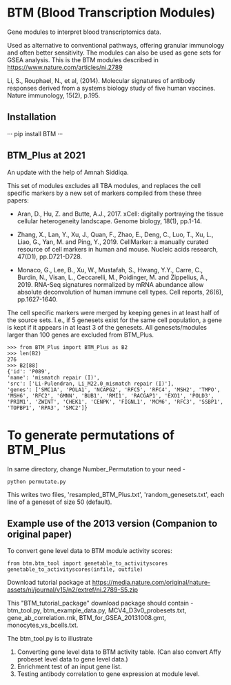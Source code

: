 # BTM (Blood Transcription Modules)

Gene modules to interpret blood transcriptomics data.

Used as alternative to conventional pathways, offering granular immunology and often better sensitivity.
The modules can also be used as gene sets for GSEA analysis.
This is the BTM modules described in
https://www.nature.com/articles/ni.2789

Li, S., Rouphael, N., et al, (2014).
Molecular signatures of antibody responses derived from a systems biology study of five human vaccines.
Nature immunology, 15(2), p.195.

## Installation

···
pip install BTM
···

## BTM_Plus at 2021

An update with the help of Amnah Siddiqa.

This set of modules excludes all TBA modules, and replaces the cell specific markers by a new set of markers
compiled from these three papers:

- Aran, D., Hu, Z. and Butte, A.J., 2017. xCell: digitally portraying the tissue cellular heterogeneity landscape. Genome biology, 18(1), pp.1-14.

- Zhang, X., Lan, Y., Xu, J., Quan, F., Zhao, E., Deng, C., Luo, T., Xu, L., Liao, G., Yan, M. and Ping, Y., 2019. CellMarker: a manually curated resource of cell markers in human and mouse. Nucleic acids research, 47(D1), pp.D721-D728.

- Monaco, G., Lee, B., Xu, W., Mustafah, S., Hwang, Y.Y., Carre, C., Burdin, N., Visan, L., Ceccarelli, M., Poidinger, M. and Zippelius, A., 2019. RNA-Seq signatures normalized by mRNA abundance allow absolute deconvolution of human immune cell types. Cell reports, 26(6), pp.1627-1640.

The cell specific markers were merged by keeping genes in at least half of the source sets. 
I.e., if 5 genesets exist for the same cell population, a gene is kept if it appears in at least 3 of the genesets.
All genesets/modules larger than 100 genes are excluded from BTM_Plus.

```
>>> from BTM_Plus import BTM_Plus as B2
>>> len(B2)
276
>>> B2[88]
{'id': 'P089', 
'name': 'mismatch repair (I)', 
'src': ['Li-Pulendran, Li_M22.0_mismatch repair (I)'], 
'genes': ['SMC1A', 'POLA1', 'NCAPG2', 'RFC5', 'RFC4', 'MSH2', 'TMPO', 'MSH6', 'RFC2', 'GMNN', 'BUB1', 'RMI1', 'RACGAP1', 'EXO1', 'POLD3', 'PRIM1', 'ZWINT', 'CHEK1', 'CENPK', 'FIGNL1', 'MCM6', 'RFC3', 'SSBP1', 'TOPBP1', 'RPA3', 'SMC2']}
```

# To generate permutations of BTM_Plus 

In same directory, change Number_Permutation to your need -
```
python permutate.py
```

This writes two files,
'resampled_BTM_Plus.txt', 
'random_genesets.txt',
each line of a geneset of size 50 (default).

## Example use of the 2013 version (Companion to original paper)

To convert gene level data to BTM module activity scores:
```
from btm.btm_tool import genetable_to_activityscores
genetable_to_activityscores(infile, outfile)
```

Download tutorial package at
https://media.nature.com/original/nature-assets/ni/journal/v15/n2/extref/ni.2789-S5.zip

This "BTM_tutorial_package" download package should contain -
btm_tool.py, btm_example_data.py, MCV4_D3v0_probesets.txt,
gene_ab_correlation.rnk, BTM_for_GSEA_20131008.gmt, monocytes_vs_bcells.txt.

The btm_tool.py is to illustrate

1. Converting gene level data to BTM activity table. (Can also convert Affy probeset level data to gene level data.)
2. Enrichment test of an input gene list.
3. Testing antibody correlation to gene expression at module level.

